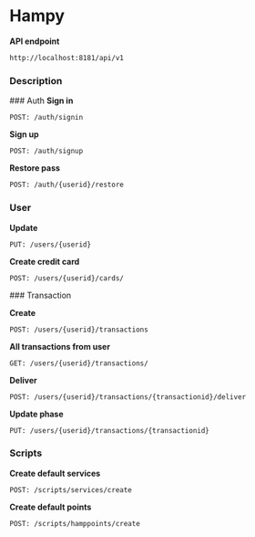# Hampy

**API endpoint**
```
http://localhost:8181/api/v1
```

### Description

### Auth
**Sign in**
```
POST: /auth/signin
```

**Sign up**
```
POST: /auth/signup
```

**Restore pass**
```
POST: /auth/{userid}/restore
```

### User
**Update**
```
PUT: /users/{userid}
```

**Create credit card**
```
POST: /users/{userid}/cards/
```

### Transaction

**Create**
```
POST: /users/{userid}/transactions
```

**All transactions from user**
```
GET: /users/{userid}/transactions/
```

**Deliver**
```
POST: /users/{userid}/transactions/{transactionid}/deliver
```

**Update phase**
```
PUT: /users/{userid}/transactions/{transactionid}
```
### Scripts

**Create default services**
```
POST: /scripts/services/create
```

**Create default points**
```
POST: /scripts/hamppoints/create
```
